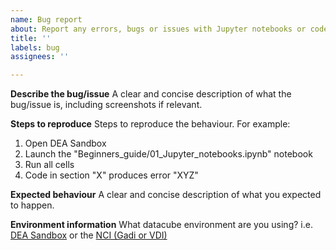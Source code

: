 ```yaml
---
name: Bug report
about: Report any errors, bugs or issues with Jupyter notebooks or code
title: ''
labels: bug
assignees: ''

---
```


**Describe the bug/issue**
A clear and concise description of what the bug/issue is, including screenshots if relevant. 

**Steps to reproduce**
Steps to reproduce the behaviour. For example:
1. Open DEA Sandbox
2. Launch the "Beginners_guide/01_Jupyter_notebooks.ipynb" notebook
3. Run all cells
4. Code in section "X" produces error "XYZ"

**Expected behaviour**
A clear and concise description of what you expected to happen.

**Environment information**
What datacube environment are you using? i.e. [DEA Sandbox](/setup/sandbox.html) or the [NCI (Gadi or VDI)](/setup/NCI/README.html)
